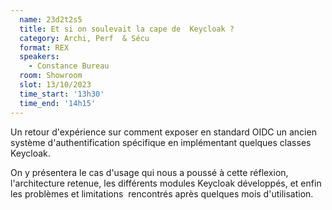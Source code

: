 ```yaml
---
  name: 23d2t2s5
  title: Et si on soulevait la cape de  Keycloak ?
  category: Archi, Perf  & Sécu
  format: REX
  speakers: 
    - Constance Bureau
  room: Showroom
  slot: 13/10/2023
  time_start: '13h30'
  time_end: '14h15'
---
```

Un retour d'expérience sur comment exposer en standard OIDC un ancien système d'authentification spécifique en implémentant quelques classes Keycloak.  

On y présentera le cas d'usage qui nous a poussé à cette réflexion, l'architecture retenue, les différents modules Keycloak développés, et enfin les problèmes et limitations  rencontrés après quelques mois d'utilisation.
